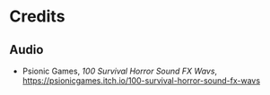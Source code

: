 # Credits

## Audio

- Psionic Games, *100 Survival Horror Sound FX Wavs*, https://psionicgames.itch.io/100-survival-horror-sound-fx-wavs
